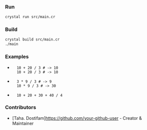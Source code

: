 ### Run

```bash
crystal run src/main.cr
```

### Build

```bash
crystal build src/main.cr
./main
```

### Examples

-   ```crystal
      10 + 20 / 3 # -> 10
      10 + 20 / 3 # -> 10
    ```
-   ```crystal
      3 * 9 / 3 # -> 9
      10 * 9 / 3 # -> 30
    ```
-   ```crystal
      10 + 20 + 30 + 40 / 4
    ```

### Contributors

-   [Taha. Dostifam]https://github.com/your-github-user - Creator & Maintainer
